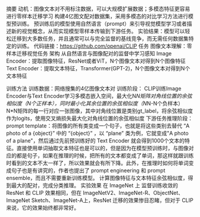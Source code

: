 摘要
动机：图像文本对不用标注数据，可以大规模扩展数据；多模态特征更容易进行零样本迁移学习
构建4亿图文配对数据集，采用多模态的对比学习方法进行模型预训练。
预训练后的模型使用自然语言（prompt）来引导视觉模型学习或者描述新的视觉概念，从而实现模型零样本传输到下游任务。
实验结果：模型可以轻松迁移到大多数任务，并且通常可以与完全监督的基线竞争，而无需任何数据集特定的训练。
代码链接：https://github.com/openai/CLIP
任务
图像文本理解：零样本迁移视觉任务
架构
从自然语言与图像配对的监督中学习感知
Image Encoder：提取图像特征，ResNet或者ViT，N个图像文本对得到N个图像特征
Text Encoder：提取文本特征，Transformer(GPT-2)，N个图像文本对得到N个文本特征

训练方法
训练数据：网络搜集的4亿图像文本对
训练阶段：
CLIP训练Image Encoder与Text Encoder学习多模态嵌入空间，最大化N*N矩阵对角线位置的余弦相似度（N个正样本），同时最小化其余位置的余弦相似度（N*N-N个负样本）
N*N矩阵的每一行对应一张图像，其中对角线位置是类别gt_label，将余弦相似度作为logits，使用交叉熵损失最大化对角线位置的余弦相似度
下游任务推理阶段：
prompt template：将图像的所有类变成一个句子，也就是将这些类别去替代 “A photo of a {object}” 中的 “{object}” ，以 “plane” 类为例，它就变成"A photo of a plane"，然后通过先前预训练好的 Text Encoder 就会得到1000个文本的特征。直接使用单词抽取文本特征也是可以的，但是因为在模型预训练时，与图像对应的都是句子，如果在推理的时候，把所有的文本都变成了单词，那这样就跟训练时看到的文本不太一样了，所以效果就会有所下降。此外，在推理时如何将单词变成句子也是有讲究的，作者也提出了 prompt engineering 和 prompt ensemble，而且不需要重新训练模型。
计算图像特征与文本特征余弦相似度，得到最大的配对，完成分类推理。
实验效果
在 ImageNet 上 监督训练收敛的ResNet 和 CLIP 效果相同，但在 ImageNetV2、ImageNet-R、ObjectNet、ImageNet Sketch、ImageNet-A上，ResNet 迁移的效果惨目忍睹，但对于 CLIP 来说，它的效果始终都非常好。
